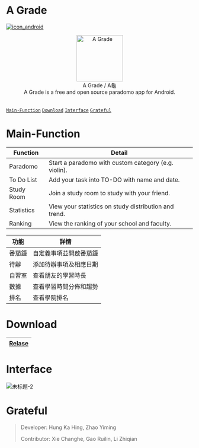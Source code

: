 # A Grade

[![icon_android](https://github.com/gedoor/gedoor.github.io/blob/master/static/img/legado/icon_android.png)](https://play.google.com/store/apps/details?id=io.legado.play.release)

<div align="center">
<img width="125" height="125" src="https://user-images.githubusercontent.com/78750074/208642882-308cb7e4-978a-43cf-9bbc-294e4b60e803.png" alt="A Grade"/>
<br/>
A Grade / A龜
<br/>
A Grade is a free and open source paradomo app for Android.
<br/>
<br/>
</div>

[`Main-Function`](#Main-Function) [`Download`](#Download) [`Interface`](#Interface) [`Grateful`](#Grateful) 


# Main-Function

Function|Detail
--|--|
Paradomo|Start a paradomo with custom category (e.g. violin).
To Do List|Add your task into TO-DO with name and date.
Study Room|Join a study room to study with your friend.
Statistics|View your statistics on study distribution and trend.
Ranking|View the ranking of your school and faculty.

功能|詳情|
--|--|
番茄鐘|自定義事項並開啟番茄鐘|
待辦|添加待辦事項及相應日期|
自習室|查看朋友的學習時長|
數據|查看學習時間分佈和趨勢|
排名|查看學院排名|

# Download

[Relase](https://github.com/Henryyy-Hung/HKU-COMP3330-AGrade/raw/master/app/release/app-release.apk)|
--------------------------------------------------------|

# Interface

![未标题-2](https://user-images.githubusercontent.com/78750074/208655360-2ae164ab-93da-4f8f-be43-f83d8df22825.png)


# Grateful

>Developer: Hung Ka Hing, Zhao Yiming
>
>Contributor: Xie Changhe, Gao Ruilin, Li Zhiqian

